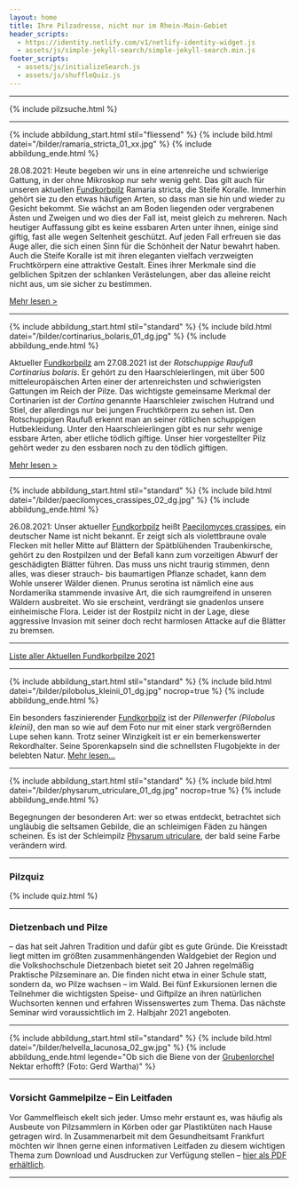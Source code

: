 ```yaml
---
layout: home
title: Ihre Pilzadresse, nicht nur im Rhein-Main-Gebiet
header_scripts:
  - https://identity.netlify.com/v1/netlify-identity-widget.js
  - assets/js/simple-jekyll-search/simple-jekyll-search.min.js
footer_scripts:
  - assets/js/initializeSearch.js
  - assets/js/shuffleQuiz.js
---
```

- - -

{% include pilzsuche.html %}

- - -

{% include abbildung_start.html stil="fliessend" %}
{% include bild.html datei="/bilder/ramaria_stricta_01_xx.jpg" %}
{% include abbildung_ende.html %}

28.08.2021: Heute begeben wir uns in eine artenreiche und schwierige Gattung, in der ohne Mikroskop nur sehr wenig geht. Das gilt auch für unseren aktuellen [Fundkorbpilz](AA "Glossar-") Ramaria stricta, die Steife Koralle. Immerhin gehört sie zu den etwas häufigen Arten, so dass man sie hin und wieder zu Gesicht bekommt. Sie wächst an am Boden liegenden oder vergrabenen Ästen und Zweigen und wo dies der Fall ist, meist gleich zu mehreren. Nach heutiger Auffassung gibt es keine essbaren Arten unter ihnen, einige sind giftig, fast alle wegen Seltenheit geschützt. Auf jeden Fall erfreuen sie das Auge aller, die sich einen Sinn für die Schönheit der Natur bewahrt haben. Auch die Steife Koralle ist mit ihren eleganten vielfach verzweigten Fruchtkörpern  eine attraktive Gestalt. Eines ihrer Merkmale sind die gelblichen Spitzen der schlanken Verästelungen, aber das alleine reicht nicht aus, um sie sicher zu bestimmen. 

[Mehr lesen >](/pilze/ramaria-stricta-steife-koralle) 

- - -

{% include abbildung_start.html stil="standard" %}
{% include bild.html datei="/bilder/cortinarius_bolaris_01_dg.jpg" %}
{% include abbildung_ende.html %}

Aktueller [Fundkorbpilz](AA "Glossar-") am 27.08.2021 ist der *Rotschuppige Raufuß Cortinarius bolaris*. Er gehört zu den Haarschleierlingen, mit über 500 mitteleuropäischen Arten einer der artenreichsten und schwierigsten Gattungen im Reich der Pilze. Das wichtigste gemeinsame Merkmal der Cortinarien ist der *Cortina* genannte Haarschleier zwischen Hutrand und Stiel, der allerdings nur bei jungen Fruchtkörpern zu sehen ist. Den Rotschuppigen Raufuß erkennt man an seiner rötlichen schuppigen Hutbekleidung. Unter den Haarschleierlingen gibt es nur sehr wenige essbare Arten, aber etliche tödlich giftige. Unser hier vorgestellter Pilz gehört weder zu den essbaren noch zu den tödlich giftigen.

[Mehr lesen >](/pilze/cortinarius-bolaris-rotschuppiger-raukopf)

- - -

{% include abbildung_start.html stil="standard" %}
{% include bild.html datei="/bilder/paecilomyces_crassipes_02_dg.jpg" %}
{% include abbildung_ende.html %}

26.08.2021: Unser aktueller [Fundkorbpilz](AA "Glossar-") heißt [Paecilomyces crassipes](/pilze/paecilomyces-crassipes), ein deutscher Name ist nicht bekannt. Er zeigt sich als violettbraune ovale Flecken mit heller Mitte auf Blättern der Spätblühenden Traubenkirsche, gehört zu den Rostpilzen und der Befall kann zum vorzeitigen Abwurf der geschädigten Blätter führen. Das muss uns nicht traurig stimmen, denn alles, was dieser strauch- bis baumartigen Pflanze schadet, kann dem Wohle unserer Wälder dienen. Prunus serotina ist nämlich eine aus Nordamerika stammende invasive Art, die sich raumgreifend in unseren Wäldern ausbreitet. Wo sie erscheint, verdrängt sie gnadenlos unsere einheimische Flora. Leider ist der Rostpilz nicht in der Lage, diese aggressive Invasion mit seiner doch recht harmlosen Attacke auf die Blätter zu bremsen.


- - -

[Liste aller Aktuellen Fundkorbpilze 2021](/artikel/liste-aller-aktuellen-fundkorbpilze-2021.html)

- - -

{% include abbildung_start.html stil="standard" %}
{% include bild.html datei="/bilder/pilobolus_kleinii_01_dg.jpg" nocrop=true %}
{% include abbildung_ende.html %}

Ein besonders faszinierender [Fundkorbpilz](AA "Glossar-") ist der *Pillenwerfer (Pilobolus kleinii)*, den man so wie auf dem Foto nur mit einer stark vergrößernden Lupe sehen kann. Trotz seiner Winzigkeit ist er ein bemerkenswerter Rekordhalter. Seine Sporenkapseln sind die schnellsten Flugobjekte in der belebten Natur. [Mehr lesen...](/pilze/pilobolus-kleinii-pillenwerfer)

- - -

{% include abbildung_start.html stil="standard" %}
{% include bild.html datei="/bilder/physarum_utriculare_01_dg.jpg" nocrop=true %}
{% include abbildung_ende.html %}

Begegnungen der besonderen Art: wer so etwas entdeckt, betrachtet sich ungläubig die seltsamen Gebilde, die an schleimigen Fäden zu hängen scheinen. Es ist der Schleimpilz [Physarum utriculare](/pilze/physarum-utriculare-fadenfruchtschleimpilz), der bald seine Farbe verändern wird.

- - -

### Pilzquiz

{% include quiz.html %}

- - -

### Dietzenbach und Pilze

– das hat seit Jahren Tradition und dafür gibt es gute Gründe. Die Kreisstadt liegt mitten im größten zusammenhängenden Waldgebiet der Region und die Volkshochschule Dietzenbach bietet seit 20 Jahren regelmäßig Praktische Pilzseminare an. Die finden nicht etwa in einer Schule statt, sondern da, wo Pilze wachsen – im Wald. Bei fünf Exkursionen lernen die Teilnehmer die wichtigsten Speise- und Giftpilze an ihren natürlichen Wuchsorten kennen und erfahren Wissenswertes zum Thema. Das nächste Seminar wird voraussichtlich im 2. Halbjahr 2021 angeboten.

- - -

{% include abbildung_start.html stil="standard" %}
{% include bild.html datei="/bilder/helvella_lacunosa_02_gw.jpg" %}
{% include abbildung_ende.html legende="Ob sich die Biene von der <a href='/pilze/helvella-lacunosa-grubenlorchel'>Grubenlorchel</a> Nektar erhofft?  (Foto: Gerd Wartha)" %}

- - -

### Vorsicht Gammelpilze – Ein Leitfaden

Vor Gammelfleisch ekelt sich jeder. Umso mehr erstaunt es, was häufig als Ausbeute von Pilzsammlern in Körben oder gar Plastiktüten nach Hause getragen wird. In Zusammenarbeit mit dem Gesundheitsamt Frankfurt möchten wir Ihnen gerne einen informativen Leitfaden zu diesem wichtigen Thema zum Download und Ausdrucken zur Verfügung stellen – [hier als PDF erhältlich](/assets/docs/Fundkorb.de-Gammelpilze.pdf).

- - -